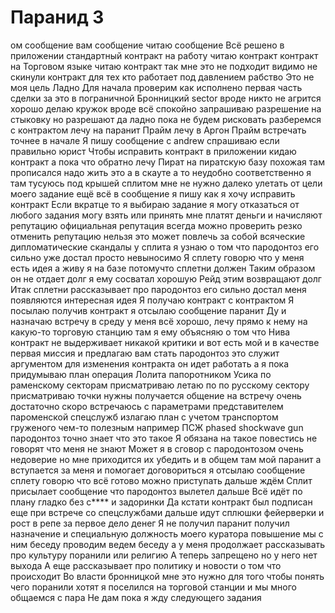 Паранид 3
==========
 ом сообщение вам сообщение
 читаю сообщение Всё решено в приложении стандартный контракт на работу читаю контракт контракт на Торговом языке читаю контракт так мне это не подходит видимо не скинули контракт для тех кто работает под давлением рабство Это не моя цель Ладно Для начала проверим как исполнено первая часть сделки за это в пограничной Бронницкий sector вроде никто не агрится хорошо делаю кружок вроде всё спокойно запрашиваю разрешение на стыковку но разрешают да ладно пока не будем рисковать разберемся с контрактом лечу на паранит Прайм лечу в Аргон Прайм встречать точнее в начале Я пишу сообщение с andrew спрашиваю если правильно юрист Чтобы исправить контракт в приложении кидаю контракт а пока что обратно лечу Пират на пиратскую базу похожая там прописался надо жить это а в скауте а то неудобно соответственно я там тусуюсь под крышей сплитом мне не нужно далеко улетать от цели моего задание
 ещё всё в сообщение я пишу как я хочу исправить контракт Если вкратце то я выбираю задание я могу отказаться от любого задания могу взять или принять мне платят деньги и начисляют репутацию официальная репутация всегда можно проверить резко отменить репутацию нельзя это может повлечь за собой всяческие дипломатические скандалы у сплита я узнаю о том что пародонтоз его сильно уже достал просто невыносимо Я сплету говорю что у меня есть идея а живу я на базе потомучто сплетни должен Таким образом он не отдает долг я ему сосватал хорошую Рейд этим возвращают долг Итак сплетни рассказывает про пародонтоз его сильно достал меня появляются интересная идея Я получаю контракт с контрактом Я посылаю получив контракт я отсылаю сообщение паранит Ду и назначаю встречу в среду у меня всё хорошо, лечу прямо к нему на какую-то торговую станцию там я ему объясняю о том что Нива контракт не выдерживает никакой критики и вот есть мой и в качестве первая миссия и предлагаю вам стать пародонтоз это служит аргументом для изменения контракта он идет работать а я пока придумываю план операция Лолита папоротником Усика по раменскому секторам присматриваю летаю по по русскому сектору присматриваю точки нужны получается общение на встречу очень достаточно скоро встречаюсь с параметрами представителем пароменской спецслужб излагаю план с учетом транспортом груженого чем-то полезным например ПСЖ phased shockwave gun пародонтоз точно знает что это такое Я обязана на такое повестись не говорят что меня не знают Может я в сговор с пародонтозом очень недоверие но мне приходится их убедить и в общем там мой паранит а вступается за меня и помогает договориться я отсылаю сообщение сплету говорю что всё готово можно приступать дальше ждём Сплит присылает сообщение что пародонтоз вылетел дальше Всё идёт по плану гладко без с**** и задоринки Да кстати контракт был подписан еще при встрече со спецслужбами дальше идут сплюшки фейерверки и рост в репе за первое дело денег Я не получил
 паранит получил назначение и специальную должность моего куратора повышение
 мы с ним беседу проводим ведем беседу а у меня продолжает рассказывать про культуру поранили или религию А теперь запрещено но у него нет выхода А еще рассказывает про политику и новости о том что происходит Во власти бронницкой мне это нужно для того чтобы понять чего поранили хотят
 я поселился на торговой станции и мы много общаемся с пара Не дам пока я жду следующего задания
